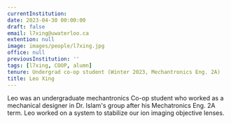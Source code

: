 ```yaml
---
currentInstitution:
date: 2023-04-30 00:00:00
draft: false
email: l7xing@uwaterloo.ca
extention: null
image: images/people/l7xing.jpg
office: null
previousInstitution: ''
tags: [l7xing, COOP, alumn]
tenure: Undergrad co-op student (Winter 2023, Mechantronics Eng. 2A)
title: Leo Xing
---
```

Leo was an undergraduate mechantronics Co-op student who worked as a mechanical designer in Dr. Islam's group after his Mechatronics  Eng. 2A term.  Leo worked on a system to stabilize our ion imaging objective lenses.
